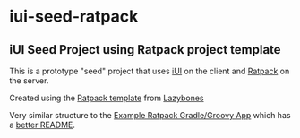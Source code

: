 iui-seed-ratpack
================

iUI Seed Project using Ratpack project template
-----------------------------------------------

This is a prototype "seed" project that uses [iUI](http://www.iui-js.org) on the client and [Ratpack](http://www.ratpack-framework.org) on the server.

Created using the [Ratpack template](https://github.com/pledbrook/lazybones/tree/master/src/templates/ratpack) from [Lazybones](https://github.com/pledbrook/lazybones)

Very similar structure to the [Example Ratpack Gradle/Groovy App](https://github.com/ratpack/example-ratpack-gradle-groovy-app) which has a [better README](https://github.com/ratpack/example-ratpack-gradle-groovy-app#readme).

